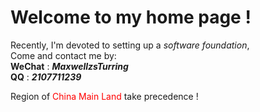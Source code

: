 # Welcome to my home page !

Recently, I'm devoted to setting up a _software foundation_, <br/>
Come and contact me by: <br/>
__WeChat__ : ___MaxwellzsTurring___ <br/>
__QQ__ : ___2107711239___ <br/>

Region of <font color=red>China Main Land</font> take precedence !<br/>

